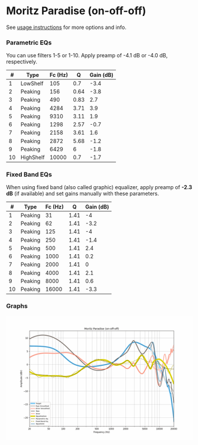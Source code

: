 # Moritz Paradise (on-off-off)
See [usage instructions](https://github.com/jaakkopasanen/AutoEq#usage) for more options and info.

### Parametric EQs
You can use filters 1-5 or 1-10. Apply preamp of -4.1 dB or -4.0 dB, respectively.

|   # | Type      |   Fc (Hz) |    Q |   Gain (dB) |
|-----|-----------|-----------|------|-------------|
|   1 | LowShelf  |       105 | 0.7  |        -3.4 |
|   2 | Peaking   |       156 | 0.64 |        -3.8 |
|   3 | Peaking   |       490 | 0.83 |         2.7 |
|   4 | Peaking   |      4284 | 3.71 |         3.9 |
|   5 | Peaking   |      9310 | 3.11 |         1.9 |
|   6 | Peaking   |      1298 | 2.57 |        -0.7 |
|   7 | Peaking   |      2158 | 3.61 |         1.6 |
|   8 | Peaking   |      2872 | 5.68 |        -1.2 |
|   9 | Peaking   |      6429 | 6    |        -1.8 |
|  10 | HighShelf |     10000 | 0.7  |        -1.7 |

### Fixed Band EQs
When using fixed band (also called graphic) equalizer, apply preamp of **-2.3 dB** (if available) and set gains manually with these parameters.

|   # | Type    |   Fc (Hz) |    Q |   Gain (dB) |
|-----|---------|-----------|------|-------------|
|   1 | Peaking |        31 | 1.41 |        -4   |
|   2 | Peaking |        62 | 1.41 |        -3.2 |
|   3 | Peaking |       125 | 1.41 |        -4   |
|   4 | Peaking |       250 | 1.41 |        -1.4 |
|   5 | Peaking |       500 | 1.41 |         2.4 |
|   6 | Peaking |      1000 | 1.41 |         0.2 |
|   7 | Peaking |      2000 | 1.41 |         0   |
|   8 | Peaking |      4000 | 1.41 |         2.1 |
|   9 | Peaking |      8000 | 1.41 |         0.6 |
|  10 | Peaking |     16000 | 1.41 |        -3.3 |

### Graphs
![](./Moritz%20Paradise%20(on-off-off).png)
